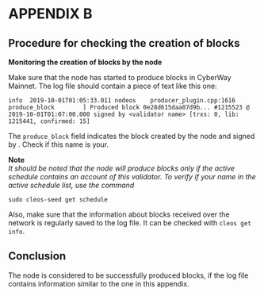 
# APPENDIX B

## Procedure for checking the creation of blocks

**Monitoring the creation of blocks by the node**  

Make sure that the node has started to produce blocks in CyberWay Mainnet. The log file should contain a piece of text like this one:
```
info  2019-10-01T01:05:33.011 nodeos    producer_plugin.cpp:1616      produce_block        ] Produced block 0e28d615daa07d9b... #1215523 @ 2019-10-01T01:07:00.000 signed by <validator name> [trxs: 0, lib: 1215441, confirmed: 15]
```
The `produce_block` field indicates the block created by the node and signed by <validator name>. Check if this name is your.

**Note**  
*It should be noted that the node will produce blocks only if the active schedule contains an account of this validator. To verify if your name in the active schedule list, use the command*
```  
sudo cleos-seed get schedule  
``` 

Also, make sure that the information about blocks received over the network is regularly saved to the log file. It can be checked with `cleos get info`. 


## Conclusion
The node is considered to be successfully produced blocks, if the log file contains information similar to the one in this appendix.
